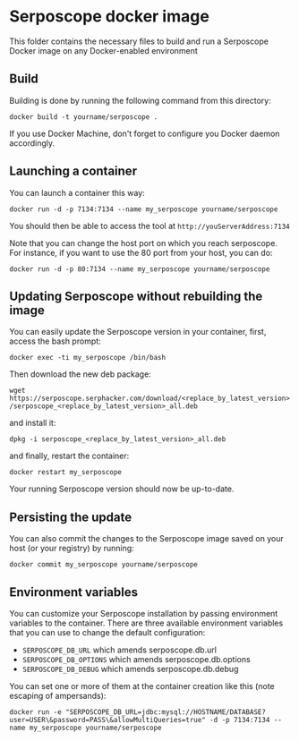 # Serposcope docker image

This folder contains the necessary files to build and run a Serposcope Docker image on any Docker-enabled environment

## Build

Building is done by running the following command from this directory:

```docker build -t yourname/serposcope . ```

If you use Docker Machine, don't forget to configure you Docker daemon accordingly.

## Launching a container

You can launch a container this way:

```docker run -d -p 7134:7134 --name my_serposcope yourname/serposcope```

You should then be able to access the tool at ```http://youServerAddress:7134```

Note that you can change the host port on which you reach serposcope. For instance, if you want to use the 80 port from your host, you can do:

```docker run -d -p 80:7134 --name my_serposcope yourname/serposcope```

## Updating Serposcope without rebuilding the image

You can easily update the Serposcope version in your container, first, access the bash prompt:

``` docker exec -ti my_serposcope /bin/bash ```

Then download the new deb package:

```wget https://serposcope.serphacker.com/download/<replace_by_latest_version>/serposcope_<replace_by_latest_version>_all.deb```

 and install it:

 ```dpkg -i serposcope_<replace_by_latest_version>_all.deb```

 and finally, restart the container:

 ```docker restart my_serposcope```

Your running Serposcope version should now be up-to-date.

## Persisting the update

 You can also commit the changes to the Serposcope image saved on your host (or your registry) by running:

 ```docker commit my_serposcope yourname/serposcope```

## Environment variables

You can customize your Serposcope installation by passing environment variables to the container.
There are three available environment variables that you can use to change the default configuration:

- ```SERPOSCOPE_DB_URL``` which amends serposcope.db.url
- ```SERPOSCOPE_DB_OPTIONS``` which amends serposcope.db.options
- ```SERPOSCOPE_DB_DEBUG``` which amends serposcope.db.debug

You can set one or more of them at the container creation like this (note escaping of ampersands):

```docker run -e "SERPOSCOPE_DB_URL=jdbc:mysql://HOSTNAME/DATABASE?user=USER\&password=PASS\&allowMultiQueries=true" -d -p 7134:7134 --name my_serposcope yourname/serposcope```
